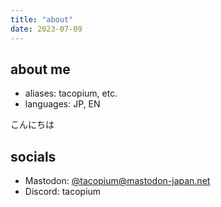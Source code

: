 ```yaml
---
title: "about"
date: 2023-07-09
---
```


## about me
- aliases: tacopium, etc.
- languages: JP, EN

こんにちは

## socials

- Mastodon: [@tacopium@mastodon-japan.net](https://mastodon-japan.net/@tacopium)
- Discord: tacopium